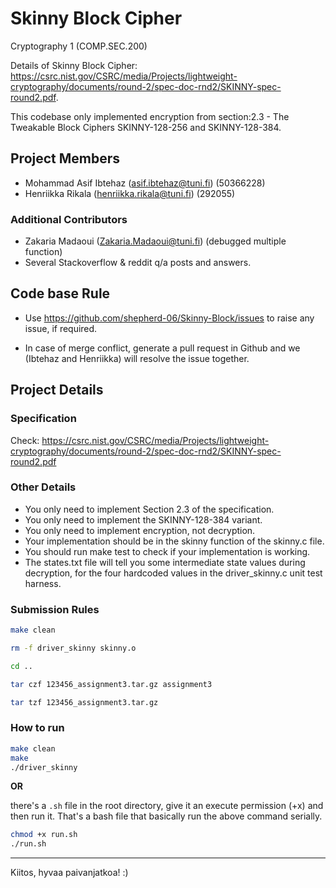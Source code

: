 # Skinny Block Cipher

Cryptography 1 (COMP.SEC.200)

Details of Skinny Block Cipher: <https://csrc.nist.gov/CSRC/media/Projects/lightweight-cryptography/documents/round-2/spec-doc-rnd2/SKINNY-spec-round2.pdf>.

This codebase only implemented encryption from section:2.3 - The Tweakable Block Ciphers SKINNY-128-256 and SKINNY-128-384.

## Project Members

* Mohammad Asif Ibtehaz (asif.ibtehaz@tuni.fi) (50366228)
* Henriikka Rikala (henriikka.rikala@tuni.fi) (292055)

### Additional Contributors

* Zakaria Madaoui (Zakaria.Madaoui@tuni.fi) (debugged multiple function)
* Several Stackoverflow & reddit q/a posts and answers.

## Code base Rule

* Use <https://github.com/shepherd-06/Skinny-Block/issues> to raise any issue, if required.

* In case of merge conflict, generate a pull request in Github and we (Ibtehaz and Henriikka) will resolve the issue together.

## Project Details

### Specification

Check: <https://csrc.nist.gov/CSRC/media/Projects/lightweight-cryptography/documents/round-2/spec-doc-rnd2/SKINNY-spec-round2.pdf>

### Other Details

* You only need to implement Section 2.3 of the specification.
* You only need to implement the SKINNY-128-384 variant.
* You only need to implement encryption, not decryption.
* Your implementation should be in the skinny function of the skinny.c file.
* You should run make test to check if your implementation is working.
* The states.txt file will tell you some intermediate state values during decryption, for the four hardcoded values in the driver_skinny.c unit test harness.

### Submission Rules

```bash
make clean

rm -f driver_skinny skinny.o

cd ..

tar czf 123456_assignment3.tar.gz assignment3

tar tzf 123456_assignment3.tar.gz
```

### How to run

```bash
make clean
make
./driver_skinny
```

<b>OR</b>

there's a `.sh` file in the root directory, give it an execute permission (+x) and then run it. That's a bash file that basically run the above command serially.

```bash
chmod +x run.sh
./run.sh
```

------
Kiitos, hyvaa paivanjatkoa! :)
